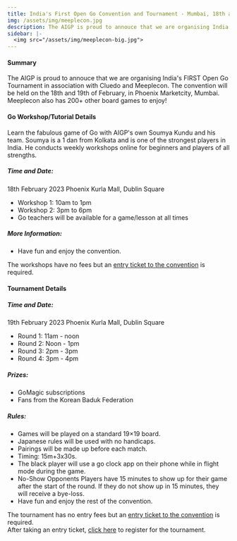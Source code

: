 ```yaml
---
title: India's First Open Go Convention and Tournament - Mumbai, 18th and 19th Feb
img: /assets/img/meeplecon.jpg
description: The AIGP is proud to annouce that we are organising India's FIRST Open Go Convention in association with Cluedo and Meeplecon. The convention includes learning sessions the entire day on 18th February, followed by a tournament for all on the 19th of February.<br><br>Venue - Dublin Square, Phoenix Marketcity, Mumbai
sidebar: |-
  <img src="/assets/img/meeplecon-big.jpg">
---
```

#### Summary
The AIGP is proud to annouce that we are organising India's FIRST Open Go Tournament in association with Cluedo and Meeplecon. The convention will be held on the 18th and 19th of February, in Phoenix Marketcity, Mumbai. Meeplecon also has 200+ other board games to enjoy!

#### Go Workshop/Tutorial Details

Learn the fabulous game of Go with AIGP's own Soumya Kundu and his team. Soumya is a 1 dan from Kolkata and is one of the strongest players in India. He conducts weekly workshops online for beginners and players of all strengths.

##### Time and Date:
18th February 2023
Phoenix Kurla Mall, Dublin Square

* Workshop 1: 10am to 1pm
* Workshop 2: 3pm to 6pm
* Go teachers will be available for a game/lesson at all times

##### More Information:

* Have fun and enjoy the convention.

The workshops have no fees but an [entry ticket to the convention](https://insider.in/meeplecon-indias-first-and-only-boardgaming-convention-feb18-2023/event) is required.

#### Tournament Details

##### Time and Date:

19th February 2023
Phoenix Kurla Mall, Dublin Square

* Round 1: 11am - noon
* Round 2: Noon - 1pm
* Round 3: 2pm - 3pm
* Round 4: 3pm - 4pm

##### Prizes:

* GoMagic subscriptions
* Fans from the Korean Baduk Federation

##### Rules:
* Games will be played on a standard 19×19 board.
* Japanese rules will be used with no handicaps.
* Pairings will be made up before each match.
* Timing: 15m+3x30s.
* The black player will use a go clock app on their phone while in flight mode during the game.
* No-Show Opponents Players have 15 minutes to show up for their game after the start of the round. If they do not show up in 15 minutes, they will receive a bye-loss.
* Have fun and enjoy the rest of the convention.


The tournament has no entry fees but an [entry ticket to the convention](https://insider.in/meeplecon-indias-first-and-only-boardgaming-convention-feb18-2023/event) is required.
<br>
After taking an entry ticket, [click here](https://meeplecon.in/go-tournament/) to register for the tournament.
